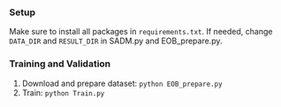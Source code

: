 
### Setup
Make sure to install all packages in ``requirements.txt``. If needed, change ``DATA_DIR`` and ``RESULT_DIR`` in SADM.py and EOB_prepare.py.
### Training and Validation
1. Download and prepare dataset: ``python EOB_prepare.py``
1. Train: ``python Train.py``
